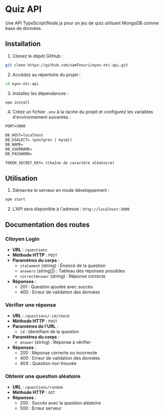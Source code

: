 # Quiz API

Une API TypeScript/Node.js pour un jeu de quiz utilisant MongoDB comme base de données.

## Installation

1. Clonez le dépôt GitHub :

```bash
git clone https://github.com/samTeouri/eyes-otc-api.git
```

2. Accédez au répertoire du projet :

```bash
cd eyes-otc-api
```


3. Installez les dépendances :

```bash
npm install
```

4. Créez un fichier `.env` à la racine du projet et configurez les variables d'environnement suivantes :

```txt
PORT=3000

DB_HOST=localhost
DB_DIALECT= (postgres | mysql)
DB_NAME=
DB_USERNAME=
DB_PASSWORD= 

TOKEN_SECRET_KEY= (Chaîne de caractère aléatoire)
```

## Utilisation

1. Démarrez le serveur en mode développement :

```bash
npm start
```

2. L'API sera disponible à l'adresse : `http://localhost:3000`

## Documentation des routes

### Citoyen Login

- **URL** : `/questions`
- **Méthode HTTP** : `POST`
- **Paramètres du corps** : 
  - `statement` (string) : Énoncé de la question
  - `answers` (string[]) : Tableau des réponses possibles
  - `correctAnswer` (string) : Réponse correcte
- **Réponses** :
  - 201 : Question ajoutée avec succès
  - 400 : Erreur de validation des données

### Vérifier une réponse

- **URL** : `/questions/:id/check`
- **Méthode HTTP** : `POST`
- **Paramètres de l'URL** : 
  - `id` : Identifiant de la question
- **Paramètres du corps** : 
  - `answer` (string) : Réponse à vérifier
- **Réponses** :
  - 200 : Réponse correcte ou incorrecte
  - 400 : Erreur de validation des données
  - 404 : Question non trouvée

### Obtenir une question aléatoire

- **URL** : `/questions/random`
- **Méthode HTTP** : `GET`
- **Réponses** :
  - 200 : Succès avec la question aléatoire
  - 500 : Erreur serveur
